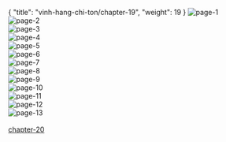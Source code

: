 { "title": "vinh-hang-chi-ton/chapter-19", "weight": 19 }
<img src="vinh-hang-chi-ton_0019_01-d6e5400e5c24203cea78592e618b8cdf.webp" alt="page-1" origin="https://1.bp.blogspot.com/-6Pqf6iwIBFc/Wt1eaU0dZyI/AAAAAAAAA5Y/PQaudY8_dG4umHQPuIqWLZnbRGRwWQL8QCLcBGAs/s0/1.jpg"><br/>
<img src="vinh-hang-chi-ton_0019_02-2ba8e96d12dfbf965f07d26422a2f4e7.webp" alt="page-2" origin="https://1.bp.blogspot.com/-CU-3cYZvObg/Wt1ecTBRf9I/AAAAAAAAA5s/EJCK1c1LBeoEEYhH2_WpUaoEYUXfm08KgCLcBGAs/s0/2.jpg"><br/>
<img src="vinh-hang-chi-ton_0019_03-9ca9c75e4c7e1f9b3c5e148eda9b5beb.webp" alt="page-3" origin="https://1.bp.blogspot.com/-8WIunYv1UoU/Wt1ecpq415I/AAAAAAAAA5w/6uKykyzcjHMctdiAXErM5vzDrjDVXfUpACLcBGAs/s0/3.jpg"><br/>
<img src="vinh-hang-chi-ton_0019_04-1762e4b5a2f0b7ac338cf28d7addb3f0.webp" alt="page-4" origin="https://1.bp.blogspot.com/-tAnpSAIhFco/Wt1ec0C_QJI/AAAAAAAAA50/8ORYjRajj7YMaNRquO7v90OA5FtUJpmbgCLcBGAs/s0/4.jpg"><br/>
<img src="vinh-hang-chi-ton_0019_05-b11bf67862be54c442e7d66a427d99d3.webp" alt="page-5" origin="https://1.bp.blogspot.com/-Dp4P6oSnHR4/Wt1edEtj0jI/AAAAAAAAA54/s_VnHQskQ0kdAWpNdY-36LYgksFXzJuJACLcBGAs/s0/5.jpg"><br/>
<img src="vinh-hang-chi-ton_0019_06-c08250173e4f6211cbf62295efce4876.webp" alt="page-6" origin="https://1.bp.blogspot.com/-NsjLjLU_2ZM/Wt1edqOa-OI/AAAAAAAAA58/nUx-QZq8jSgt89RdGxbzW5qYNKmNvunuwCLcBGAs/s0/6.jpg"><br/>
<img src="vinh-hang-chi-ton_0019_07-f3a22779dbddd1e7dee584fd20d1a47a.webp" alt="page-7" origin="https://1.bp.blogspot.com/-NyBE4QbWWTk/Wt1edpq6PjI/AAAAAAAAA6A/opJ040L0bb8vJN16qXOb-3bx5E_AjYtrwCLcBGAs/s0/7.jpg"><br/>
<img src="vinh-hang-chi-ton_0019_08-7825b8a383a77964094dce6f377357b2.webp" alt="page-8" origin="https://1.bp.blogspot.com/-Za_sdoS9Fsg/Wt1edxrursI/AAAAAAAAA6E/RwjuDJoX83g_2cTo7N-4Io0GIs8mSwebgCLcBGAs/s0/8.jpg"><br/>
<img src="vinh-hang-chi-ton_0019_09-7af97efc18fb08824ed6d1d1921ebf88.webp" alt="page-9" origin="https://1.bp.blogspot.com/-OBVUe47pFHg/Wt1eegaS1sI/AAAAAAAAA6I/l7RWwex8Iog-BdP5gGn6Cx0byFLo1i_MwCLcBGAs/s0/9.jpg"><br/>
<img src="vinh-hang-chi-ton_0019_10-8967d8ee14cc8db82a35c6f39cc87606.webp" alt="page-10" origin="https://1.bp.blogspot.com/-CFRw4tanQHs/Wt1eaZV08NI/AAAAAAAAA5c/2XdRSo1oKlsPCj4Frl1G0BMlVu3hjoPwgCLcBGAs/s0/10.jpg"><br/>
<img src="vinh-hang-chi-ton_0019_11-d6a316e910bae3e2287571226541b5f6.webp" alt="page-11" origin="https://1.bp.blogspot.com/-oymd_A8XfMI/Wt1ebcVbHzI/AAAAAAAAA5g/B8eyWKB9dl0YpV58PdNe-sFzk0Hi3T52ACLcBGAs/s0/11.jpg"><br/>
<img src="vinh-hang-chi-ton_0019_12-008746ff15d8c2f290ea1dd1310ffecf.webp" alt="page-12" origin="https://1.bp.blogspot.com/-x7d0sVVSDeY/Wt1ebzDgvLI/AAAAAAAAA5k/ArOUHDFIRa8cceHkhD_O9AtN7iCh6OZ7wCLcBGAs/s0/12.jpg"><br/>
<img src="vinh-hang-chi-ton_0019_13-d5c1e2b4a1159442d8b613a76c1a74da.webp" alt="page-13" origin="https://1.bp.blogspot.com/-5wKHQGTCn4E/Wt1eb7himdI/AAAAAAAAA5o/tbEcnpUlv1UUCRl0amghgxrZItgt7dzagCLcBGAs/s0/13.jpg"><br/>
<br/><a class="nextchap" href="/vinh-hang-chi-ton/chapter-20">chapter-20</a>
